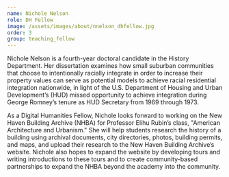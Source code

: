 ```yaml
---
name: Nichole Nelson
role: DH Fellow
image: /assets/images/about/nnelson_dhfellow.jpg
order: 3
group: teaching_fellow
---
```


Nichole Nelson is a fourth-year doctoral candidate in the History Department. Her dissertation examines how small suburban communities that choose to intentionally racially integrate in order to increase their property values can serve as potential models to achieve racial residential integration nationwide, in light of the U.S. Department of Housing and Urban Development’s (HUD) missed opportunity to achieve integration during George Romney’s tenure as HUD Secretary from 1969 through 1973.  

As a Digital Humanities Fellow, Nichole looks forward to working on the New Haven Building Archive (NHBA) for Professor Elihu Rubin’s class, "American Architecture and Urbanism." She will help students research the history of a building using archival documents, city directories, photos, building permits, and maps, and upload their research to the New Haven Building Archive’s website. Nichole also hopes to expand the website by developing tours and writing introductions to these tours and to create community-based partnerships to expand the NHBA beyond the academy into the community.